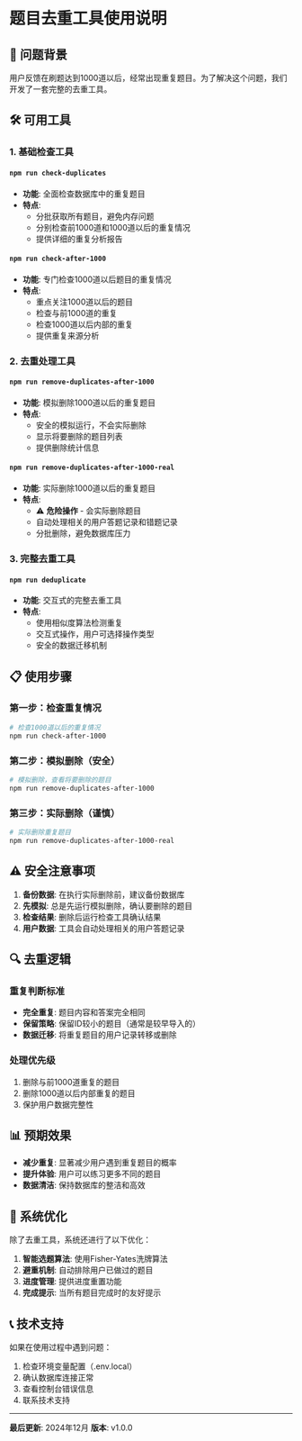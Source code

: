 # 题目去重工具使用说明

## 🎯 问题背景

用户反馈在刷题达到1000道以后，经常出现重复题目。为了解决这个问题，我们开发了一套完整的去重工具。

## 🛠️ 可用工具

### 1. 基础检查工具

#### `npm run check-duplicates`
- **功能**: 全面检查数据库中的重复题目
- **特点**: 
  - 分批获取所有题目，避免内存问题
  - 分别检查前1000道和1000道以后的重复情况
  - 提供详细的重复分析报告

#### `npm run check-after-1000`
- **功能**: 专门检查1000道以后题目的重复情况
- **特点**:
  - 重点关注1000道以后的题目
  - 检查与前1000道的重复
  - 检查1000道以后内部的重复
  - 提供重复来源分析

### 2. 去重处理工具

#### `npm run remove-duplicates-after-1000`
- **功能**: 模拟删除1000道以后的重复题目
- **特点**:
  - 安全的模拟运行，不会实际删除
  - 显示将要删除的题目列表
  - 提供删除统计信息

#### `npm run remove-duplicates-after-1000-real`
- **功能**: 实际删除1000道以后的重复题目
- **特点**:
  - ⚠️ **危险操作** - 会实际删除题目
  - 自动处理相关的用户答题记录和错题记录
  - 分批删除，避免数据库压力

### 3. 完整去重工具

#### `npm run deduplicate`
- **功能**: 交互式的完整去重工具
- **特点**:
  - 使用相似度算法检测重复
  - 交互式操作，用户可选择操作类型
  - 安全的数据迁移机制

## 📋 使用步骤

### 第一步：检查重复情况
```bash
# 检查1000道以后的重复情况
npm run check-after-1000
```

### 第二步：模拟删除（安全）
```bash
# 模拟删除，查看将要删除的题目
npm run remove-duplicates-after-1000
```

### 第三步：实际删除（谨慎）
```bash
# 实际删除重复题目
npm run remove-duplicates-after-1000-real
```

## ⚠️ 安全注意事项

1. **备份数据**: 在执行实际删除前，建议备份数据库
2. **先模拟**: 总是先运行模拟删除，确认要删除的题目
3. **检查结果**: 删除后运行检查工具确认结果
4. **用户数据**: 工具会自动处理相关的用户答题记录

## 🔍 去重逻辑

### 重复判断标准
- **完全重复**: 题目内容和答案完全相同
- **保留策略**: 保留ID较小的题目（通常是较早导入的）
- **数据迁移**: 将重复题目的用户记录转移或删除

### 处理优先级
1. 删除与前1000道重复的题目
2. 删除1000道以后内部重复的题目
3. 保护用户数据完整性

## 📊 预期效果

- **减少重复**: 显著减少用户遇到重复题目的概率
- **提升体验**: 用户可以练习更多不同的题目
- **数据清洁**: 保持数据库的整洁和高效

## 🚀 系统优化

除了去重工具，系统还进行了以下优化：

1. **智能选题算法**: 使用Fisher-Yates洗牌算法
2. **避重机制**: 自动排除用户已做过的题目
3. **进度管理**: 提供进度重置功能
4. **完成提示**: 当所有题目完成时的友好提示

## 📞 技术支持

如果在使用过程中遇到问题：
1. 检查环境变量配置（.env.local）
2. 确认数据库连接正常
3. 查看控制台错误信息
4. 联系技术支持

---

**最后更新**: 2024年12月
**版本**: v1.0.0
